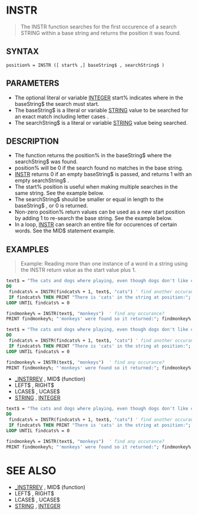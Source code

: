 # INSTR
> The INSTR function searches for the first occurence of a search STRING within a base string and returns the position it was found.

## SYNTAX
`position% = INSTR ([ start% ,] baseString$ , searchString$ )`

## PARAMETERS
* The optional literal or variable [INTEGER](INTEGER.md) start% indicates where in the baseString$ the search must start.
* The baseString$ is a literal or variable [STRING](STRING.md) value to be searched for an exact match including letter cases .
* The searchString$ is a literal or variable [STRING](STRING.md) value being searched.


## DESCRIPTION
* The function returns the position% in the baseString$ where the searchString$ was found.
* position% will be 0 if the search found no matches in the base string.
* [INSTR](INSTR.md) returns 0 if an empty baseString$ is passed, and returns 1 with an empty searchString$ .
* The start% position is useful when making multiple searches in the same string. See the example below.
* The searchString$ should be smaller or equal in length to the baseString$ , or 0 is returned.
* Non-zero position% return values can be used as a new start position by adding 1 to re-search the base string. See the example below.
* In a loop, [INSTR](INSTR.md) can search an entire file for occurences of certain words. See the MID$ statement example.


## EXAMPLES
> Example: Reading more than one instance of a word in a string using the INSTR return value as the start value plus 1.

```vb
text$ = "The cats and dogs where playing, even though dogs don't like cats."
DO
 findcats% = INSTR(findcats% + 1, text$, "cats") ' find another occurance after
 IF findcats% THEN PRINT "There is 'cats' in the string at position:"; findcats%
LOOP UNTIL findcats% = 0

findmonkey% = INSTR(text$, "monkeys")  ' find any occurance?
PRINT findmonkey%; "'monkeys' were found so it returned:"; findmonkey%
```


```vb
text$ = "The cats and dogs where playing, even though dogs don't like cats."
DO
 findcats% = INSTR(findcats% + 1, text$, "cats") ' find another occurance after
 IF findcats% THEN PRINT "There is 'cats' in the string at position:"; findcats%
LOOP UNTIL findcats% = 0

findmonkey% = INSTR(text$, "monkeys")  ' find any occurance?
PRINT findmonkey%; "'monkeys' were found so it returned:"; findmonkey%
```

* [_INSTRREV](_INSTRREV.md) , MID$ (function)
* LEFT$ , RIGHT$
* LCASE$ , UCASE$
* [STRING](STRING.md) , [INTEGER](INTEGER.md)

```vb
text$ = "The cats and dogs where playing, even though dogs don't like cats."
DO
 findcats% = INSTR(findcats% + 1, text$, "cats") ' find another occurance after
 IF findcats% THEN PRINT "There is 'cats' in the string at position:"; findcats%
LOOP UNTIL findcats% = 0

findmonkey% = INSTR(text$, "monkeys")  ' find any occurance?
PRINT findmonkey%; "'monkeys' were found so it returned:"; findmonkey%
```



# SEE ALSO
* [_INSTRREV](_INSTRREV.md) , MID$ (function)
* LEFT$ , RIGHT$
* LCASE$ , UCASE$
* [STRING](STRING.md) , [INTEGER](INTEGER.md)

